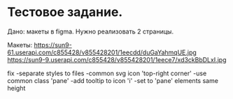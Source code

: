 # Тестовое задание.

Дано: макеты в figma.
Нужно реализовать 2 страницы.

Макеты:
https://sun9-61.userapi.com/c855428/v855428201/1eecdd/duGaYahmqUE.jpg
https://sun9-9.userapi.com/c855428/v855428201/1eece7/xd3ckBbDLxI.jpg

fix
-separate styles to files
-common svg icon 'top-right corner'
-use common class 'pane'
-add tooltip to icon 'i'
-set to 'pane' elements same height
